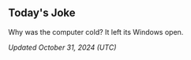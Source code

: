 ## Today's Joke
Why was the computer cold? It left its Windows open.

*Updated October 31, 2024 (UTC)*
